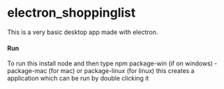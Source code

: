 # electron_shoppinglist

This is a very basic desktop app made with electron. 

#### Run

To run this install node and then type npm package-win (if on windows) -package-mac (for mac) or package-linux (for linux) this creates a application which can be run by double clicking it
